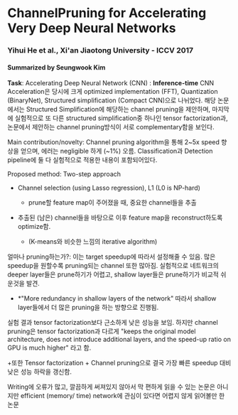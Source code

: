 # ChannelPruning for Accelerating Very Deep Neural Networks
### Yihui He et al., Xi'an Jiaotong University - ICCV 2017
#### Summarized by Seungwook Kim

 
**Task**: Accelerating Deep Neural Network (CNN) : **Inference-time**
CNN Acceleration은 당시에 크게 optimized implementation (FFT), Quantization (BinaryNet), Structured simplification (Compact CNN)으로 나뉘었다. 해당 논문에서는 Structured Simplification에 해당하는 channel pruning을 제안하며, 마지막에 실험적으로 또 다른 structured simplification중 하나인 tensor factorization과, 논문에서 제안하는 channel pruning방식이 서로 complementary함을 보인다.
 
Main contribution/novelty: Channel pruning algorithm을 통해 2~5x speed 향상을 얻으며, 에러는 negligible 하게 (~1%) 오름.
Classification과 Detection pipeline에 둘 다 실험적으로 적용한 내용이 포함되어있다.
 
Proposed method: Two-step approach
	
* Channel selection (using Lasso regression), L1 (L0 is NP-hard)
    * prune할 feature map이 주어졌을 때, 중요한 channel들을 추출
	
* 추출된 (남은) channel들을 바탕으로 이후 feature map을 reconstruct하도록 optimize함.
    * (K-means와 비슷한 느낌의 iterative algorithm)

얼마나 pruning하는가?: 이는 target speedup에 따라서 설정해줄 수 있음. 많은 speedup을 원할수록 pruning되는 channel 또한 많아짐.
실험적으로 네트워크의 deeper layer들은 prune하기가 어렵고, shallow layer들은 prune하기가 비교적 쉬운것을 발견.
* *"More redundancy in shallow layers of the network"
따라서 shallow layer들에서 더 많은 pruning을 하는 방향으로 진행됨.
 
실험 결과 tensor factorization보다 근소하게 낮은 성능을 보임. 하지만 channel pruning은 tensor factorization과 다르게 "keeps the original model architecture, does not introduce additional layers, and the speed-up ratio on GPU is much higher" 라고 함.

+또한 Tensor factorization + Channel pruning으로 결국 가장 빠른 speedup 대비 낮은 성능 하락을 갱신함.
 
Writing에 오류가 많고, 깔끔하게 써져있지 않아서 막 편하게 읽을 수 있는 논문은 아니지만 efficient (memory/ time) network에 관심이 있다면 어렵지 않게 읽어볼만 한 논문